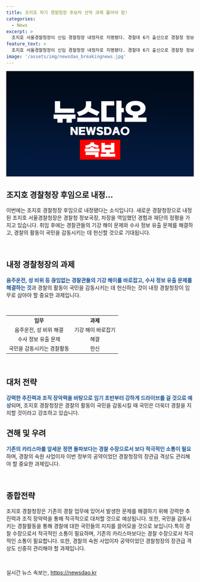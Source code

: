 ```yaml
---
title: 조지호 차기 경찰청장 후보자 산적 과제 풀어야 함!
categories:
  - News
excerpt: >
  조지호 서울경찰청장이 신임 경찰청장 내정자로 지명됐다. 경찰대 6기 출신으로 경찰청 정보국장과 차장을 역임한 그는 강력한 추진력과 조직 장악력으로 잘 알려져 있다. 그의 도전 과제는 음주운전과 성 비위 등 문제 해결과 경찰의 적극적인 역할 수행이다. 또한, 경찰청장의 장관급 격상과 경찰 만능주의 우려 해소를 위해 카리스마보다는 소통에 주력해야 할 것으로 전망된다. 새로운 경찰청장으로서 기대가 높은 만큼, 임기 초반부터 강력한 행보가 예상된다.
feature_text: >
  조지호 서울경찰청장이 신임 경찰청장 내정자로 지명됐다. 경찰대 6기 출신으로 경찰청 정보국장과 차장을 역임한 그는 강력한 추진력과 조직 장악력으로 잘 알려져 있다. 그의 도전 과제는 음주운전과 성 비위 등 문제 해결과 경찰의 적극적인 역할 수행이다. 또한, 경찰청장의 장관급 격상과 경찰 만능주의 우려 해소를 위해 카리스마보다는 소통에 주력해야 할 것으로 전망된다. 새로운 경찰청장으로서 기대가 높은 만큼, 임기 초반부터 강력한 행보가 예상된다.
image: '/assets/img/newsdao_breakingnews.jpg'
---
```


<p><img src="/assets/img/newsdao_breakingnews.jpg" alt="firstkoreanews 속보" /></p>

<h2 data-ke-size="size26">조지호 경찰청장 후임으로 내정...</h2>

<p>이번에는 조지호 경찰청장 후임으로 내정됐다는 소식입니다. 새로운 경찰청장으로 내정된 조지호 서울경찰청장은 경찰청 정보국장, 차장을 역임했던 경험과 재단의 정평을 가지고 있습니다. 취임 후에는 경찰관들의 기강 해이 문제와 수사 정보 유출 문제를 해결하고, 경찰의 활동이 국민을 감동시키는 데 헌신할 것으로 기대됩니다.</p>

<p data-ke-size="size16">&nbsp;</p>

<h2 data-ke-size="size26">내정 경찰청장의 과제</h2>

<p><b><span style="color: #1a5490;">음주운전, 성 비위 등 끊임없는 경찰관들의 기강 해이를 바로잡고, 수사 정보 유출 문제를 해결하는 것</span></b>과 경찰의 활동이 국민을 감동시키는 데 헌신하는 것이 내정 경찰청장이 임무로 삼아야 할 중요한 과제입니다.</p>

<p data-ke-size="size16">&nbsp;</p>

<table>
  <tbody>
    <tr>
      <td style="text-align: center; height: 17px;"><b>임무</b></td>
      <td style="text-align: center; height: 17px;"><b>과제</b></td>
    </tr>
    <tr>
      <td style="text-align: center;">음주운전, 성 비위 해결</td>
      <td style="text-align: center;">기강 해이 바로잡기</td>
    </tr>
    <tr>
      <td style="text-align: center;">수사 정보 유출 문제</td>
      <td style="text-align: center;">해결</td>
    </tr>
    <tr>
      <td style="text-align: center;">국민을 감동시키는 경찰활동</td>
      <td style="text-align: center;">헌신</td>
    </tr>
  </tbody>
</table>

<p data-ke-size="size16">&nbsp;</p>

<h2 data-ke-size="size26">대처 전략</h2>

<p><b><span style="color: #1a5490;">강력한 추진력과 조직 장악력을 바탕으로 임기 초반부터 강하게 드라이브를 걸 것으로 예상</span></b>되며, 조지호 경찰청장은 경찰의 활동이 국민을 감동시킬 때 국민은 더욱더 경찰을 지지할 것이라고 강조하고 있습니다.</p>

<h2 data-ke-size="size26">견해 및 우려</h2>

<p><b><span style="color: #1a5490;">기존의 카리스마를 앞세운 정면 돌파보다는 경찰 수장으로서 보다 적극적인 소통이 필요</span></b>하며, 경찰의 숙원 사업이자 이번 정부의 공약이었던 경찰청장의 장관급 격상도 관리해야 할 중요한 과제입니다.</p>

<p data-ke-size="size16">&nbsp;</p>

<h2 data-ke-size="size26">종합전략</h2>

<p>조지호 경찰청장은 기존의 경찰 업무에 있어서 발생한 문제를 해결하기 위해 강력한 추진력과 조직 장악력을 통해 적극적으로 대처할 것으로 예상됩니다. 또한, 국민을 감동시키는 경찰활동을 통해 경찰에 대한 국민들의 지지를 끌어모을 것으로 보입니다.특히 경찰 수장으로서 적극적인 소통이 필요하며, 기존의 카리스마보다는 경찰 수장으로서 적극적인 소통이 필요합니다. 또한, 경찰의 숙원 사업이자 공약이었던 경찰청장의 장관급 격상도 신중히 관리해야 할 과제입니다. </p>

<p data-ke-size="size16">&nbsp;</p>
실시간 뉴스 속보는, <a href="https://newsdao.kr" rel="dofollow">https://newsdao.kr</a>


